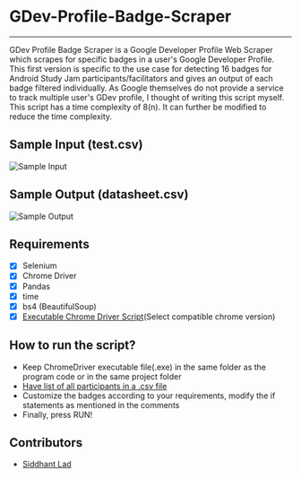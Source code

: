 # GDev-Profile-Badge-Scraper
---
GDev Profile Badge Scraper is a Google Developer Profile Web Scraper which scrapes for specific badges in a user's Google Developer Profile. This first version is specific to the use case for detecting 16 badges for Android Study Jam participants/facilitators and gives an output of each badge filtered individually. As Google themselves do not provide a service to track multiple user's GDev profile, I thought of writing this script myself. This script has a time complexity of 8(n). It can further be modified to reduce the time complexity.
## Sample Input (test.csv)
![Sample Input](https://github.com/SiddhantL/GDev-Profile-Badge-Scraper/blob/main/input.png?raw=true)
## Sample Output (datasheet.csv)
![Sample Output](https://github.com/SiddhantL/GDev-Profile-Badge-Scraper/blob/main/output.png?raw=true)
## Requirements
- [x] Selenium
- [x] Chrome Driver
- [x] Pandas
- [x] time
- [x] bs4 (BeautifulSoup)
- [x] [Executable Chrome Driver Script](https://chromedriver.chromium.org/downloads)(Select compatible chrome version)

## How to run the script?
- Keep ChromeDriver executable file(.exe) in the same folder as the program code or in the same project folder
- [Have list of all participants in a .csv file](https://docs.google.com/spreadsheets/d/1gUeJaZH4WQUQoIYJ020QyDOF4M7le7-E3QC6xhmks2E/edit?usp=sharing)
- Customize the badges according to your requirements, modify the if statements as mentioned in the comments
- Finally, press RUN!

## Contributors
- [Siddhant Lad](https://www.linkedin.com/in/siddhant-lad-97b4331a0/)
